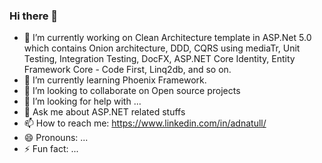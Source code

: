 ### Hi there 👋


- 🔭 I’m currently working on Clean Architecture template in ASP.Net 5.0  which contains  Onion architecture, DDD, CQRS using mediaTr, Unit Testing, Integration Testing, DocFX, ASP.NET Core Identity, Entity Framework Core - Code First, Linq2db, and so on.
- 🌱 I’m currently learning Phoenix Framework.
- 👯 I’m looking to collaborate on Open source projects
- 🤔 I’m looking for help with ...
- 💬 Ask me about ASP.NET related stuffs
- 📫 How to reach me: https://www.linkedin.com/in/adnatull/
- 😄 Pronouns: ...
- ⚡ Fun fact: ...

